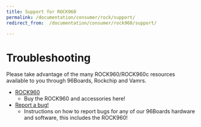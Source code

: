 ```yaml
---
title: Support for ROCK960
permalink: /documentation/consumer/rock/support/
redirect_from:  /documentation/consumer/rock960/support/

---
```


# Troubleshooting

Please take advantage of the many ROCK960/ROCK960c resources available to you through 96Boards, Rockchip and Vamrs.

- [ROCK960](buy.md)
   - Buy the ROCK960 and accessories here!
- [Report a bug!](/documentation/Extras/Report_a_bug.md.html)
   - Instructions on how to report bugs for any of our 96Boards hardware and software, this includes the ROCK960!
